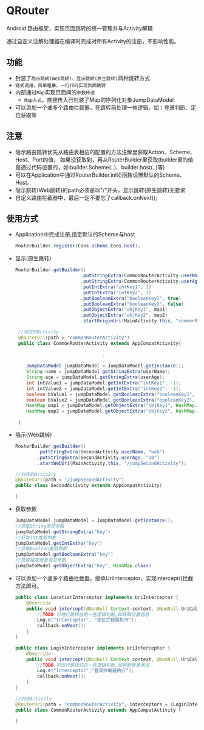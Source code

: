 # QRouter
Android 路由框架，实现页面跳转的统一管理并与Activity解耦

通过自定义注解处理器在编译时完成对所有Activity的注册，不影响性能。
## 功能
* 封装了`隐示跳转(Web跳转)、显示跳转(原生跳转)`两种跳转方式
* `链式调用，简单粗暴，一行代码实现页面跳转`
* 内部通过`Map`实现页面间的`参数传递`
    * `Map方式`，直接传入已封装了Map的序列化对象JumpDataModel
* 可以添加一个或多个路由拦截器，在跳转前处理一些逻辑，如：登录判断、定位获取等
## 注意
* 隐示路由跳转优先从路由表相应的配置的方法注解里获取Action、Scheme、Host、Port的值，
如果没获取到，再从RouterBuilder里获取(builder里的值是通过代码设置的，如:builder.Scheme(..)、builder.host(..)等)
* 可以在Application中通过RouterBuilder.init()函数设置默认的Scheme、Host。
* 隐示跳转(Web跳转)的path必须是以"/"开头，显示跳转(原生跳转)无要求
* 自定义路由拦截器中，最后一定不要忘了callback.onNext();
## 使用方式
* Application中完成注册,指定默认的Scheme与host
    ``` java
    RouterBuilder.register(Cons.scheme,Cons.host);
    ```
* 显示(原生跳转)
    ``` java
    RouterBuilder.getBuilder()
                            .putStringExtra(CommonRouterActivity.userName, "str-origin")
                            .putStringExtra(CommonRouterActivity.userAge, "str-22")
                            .putIntExtra("intKey1", 1)
                            .putIntExtra("intKey2", 2)
                            .putBooleanExtra("booleanKey1", true)
                            .putBooleanExtra("booleanKey2", false)
                            .putObjectExtra("objKey1", map1)
                            .putObjectExtra("objKey2", map2)
                            .startOriginUri(MainActivity.this, "commonRouterActivity");

     //对应的Activity
     @RouterUri(path = "commonRouterActivity")
     public class CommonRouterActivity extends AppCompatActivity{
                                    .
                                    .
                                    .
        JumpDataModel jumpDataModel = JumpDataModel.getInstance();
        String name = jumpDataModel.getStringExtra(userName);
        String age = jumpDataModel.getStringExtra(userAge);
        int intValue1 = jumpDataModel.getIntExtra("intKey1", -1);
        int intValue2 = jumpDataModel.getIntExtra("intKey2", -1);
        boolean bValue1 = jumpDataModel.getBooleanExtra("booleanKey1", false);
        boolean bValue2 = jumpDataModel.getBooleanExtra("booleanKey2", false);
        HashMap map1 = jumpDataModel.getObjectExtra("objKey1", HashMap.class);
        HashMap map2 = jumpDataModel.getObjectExtra("objKey2", HashMap.class);

     }
     ```
* 隐示(Web跳转)
    ``` java
    RouterBuilder.getBuilder()
            .putStringExtra(SecondActivity.userName, "web")
            .putStringExtra(SecondActivity.userAge, "18")
            .startWebUri(MainActivity.this, "/jumpSecondActivity");

    //对应的Activity
    @RouterUri(path = "/jumpSecondActivity")
    public class SecondActivity extends AppCompatActivity{

    }
    ```
* 获取参数
    ``` java
    JumpDataModel jumpDataModel = JumpDataModel.getInstance();
    //获取String类型参数
    jumpDataModel.getStringExtra("key")
    //获取int类型参数
    jumpDataModel.getIntExtra("key")
    //获取boolean类型参数
    jumpDataModel.getBooleanExtra("key")
    //获取指定任意类型参数
    jumpDataModel.getObjectExtra("key", HashMap.class)
    ```
* 可以添加一个或多个路由拦截器。继承UriInterceptor，实现intercept()拦截方法即可。
    ``` java
    public class LocationInterceptor implements UriInterceptor {
        @Override
        public void intercept(@NonNull Context context, @NonNull UriCallback callback) {
            //TODO 可进行跳转前的一些逻辑判断,如获取位置信息
            Log.e("Interceptor", "定位拦截器执行");
            callback.onNext();
        }
    }

    public class LoginInterceptor implements UriInterceptor {
        @Override
        public void intercept(@NonNull Context context, @NonNull UriCallback callback) {
            //TODO 可进行跳转前的一些逻辑判断,如判断登录状态
            Log.e("Interceptor","登录拦截器执行");
            callback.onNext();
        }
    }

    //对应Activity
    @RouterUri(path = "commonRouterActivity", interceptors = {LoginInterceptor.class,LocationInterceptor.class})
    public class CommonRouterActivity extends AppCompatActivity {

    }
    ```

